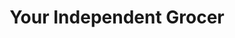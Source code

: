 ---
title: "Your Independent Grocer"
url: /high-level/your-independent-grocer/
shop: supermarket
---